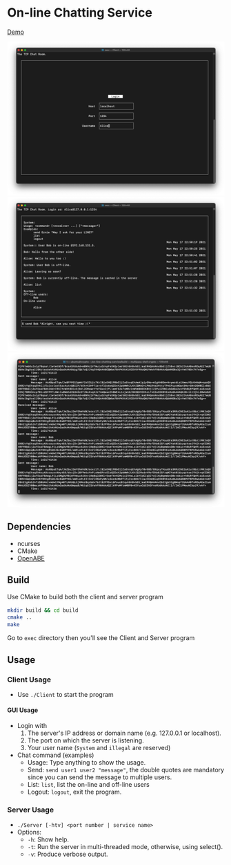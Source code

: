 # On-line Chatting Service

[Demo](https://youtu.be/S-j5kQz_-7Y)

![login](./assets/images/login.png)
![chat](./assets/images/chat.png)
![ciphertext](./assets/images/ciphertext.png)

## Dependencies

- ncurses
- CMake
- [OpenABE](https://github.com/zeutro/openabe)

## Build
Use CMake to build both the client and server program

```sh
mkdir build && cd build
cmake ..
make
```
Go to `exec` directory then you'll see the Client and Server program

## Usage
### Client Usage

- Use `./Client` to start the program

#### GUI Usage

- Login with
    1. The server's IP address or domain name (e.g. 127.0.0.1 or localhost).
    1. The port on which the server is listening.
    1. Your user name (`System` and `illegal` are reserved)
- Chat command (examples)
    - Usage: Type anything to show the usage.
    - Send: `send user1 user2 "message"`, the double quotes are mandatory since you can send the message to multiple users.
    - List: `list`, list the on-line and off-line users
    - Logout: `logout`, exit the program.

### Server Usage

- `./Server [-htv] <port number | service name>`
- Options:
    - `-h`: Show help.
    - `-t`: Run the server in multi-threaded mode, otherwise, using select().
    - `-v`: Produce verbose output.

